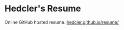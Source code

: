 # Hedcler's Resume

Online GitHub hosted resume. [hedcler.github.io/resume/](https://hedcler.github.io/resume/)